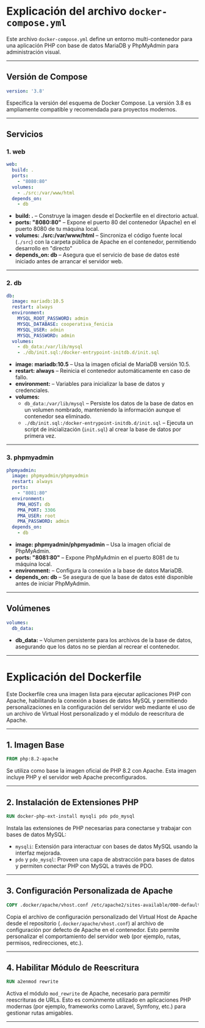 
# Explicación del archivo `docker-compose.yml`

Este archivo `docker-compose.yml` define un entorno multi-contenedor para una aplicación PHP con base de datos MariaDB y PhpMyAdmin para administración visual.

---

## Versión de Compose

```yaml
version: '3.8'
```
Especifica la versión del esquema de Docker Compose. La versión 3.8 es ampliamente compatible y recomendada para proyectos modernos.

---

## Servicios

### 1. **web**

```yaml
web:
  build: .
  ports:
    - "8080:80"
  volumes:
    - ./src:/var/www/html
  depends_on:
    - db
```
- **build: .** – Construye la imagen desde el Dockerfile en el directorio actual.
- **ports: "8080:80"** – Expone el puerto 80 del contenedor (Apache) en el puerto 8080 de tu máquina local.
- **volumes: ./src:/var/www/html** – Sincroniza el código fuente local (`./src`) con la carpeta pública de Apache en el contenedor, permitiendo desarrollo en "directo"
- **depends_on: db** – Asegura que el servicio de base de datos esté iniciado antes de arrancar el servidor web.

---

### 2. **db**

```yaml
db:
  image: mariadb:10.5
  restart: always
  environment:
    MYSQL_ROOT_PASSWORD: admin
    MYSQL_DATABASE: cooperativa_fenicia
    MYSQL_USER: admin
    MYSQL_PASSWORD: admin
  volumes:
    - db_data:/var/lib/mysql
    - ./db/init.sql:/docker-entrypoint-initdb.d/init.sql
```
- **image: mariadb:10.5** – Usa la imagen oficial de MariaDB versión 10.5.
- **restart: always** – Reinicia el contenedor automáticamente en caso de fallo.
- **environment:** – Variables para inicializar la base de datos y credenciales.
- **volumes:**
  - `db_data:/var/lib/mysql` – Persiste los datos de la base de datos en un volumen nombrado, manteniendo la información aunque el contenedor sea eliminado.
  - `./db/init.sql:/docker-entrypoint-initdb.d/init.sql` – Ejecuta un script de inicialización (`init.sql`) al crear la base de datos por primera vez.

---

### 3. **phpmyadmin**

```yaml
phpmyadmin:
  image: phpmyadmin/phpmyadmin
  restart: always
  ports:
    - "8081:80"
  environment:
    PMA_HOST: db
    PMA_PORT: 3306
    PMA_USER: root
    PMA_PASSWORD: admin
  depends_on:
    - db
```
- **image: phpmyadmin/phpmyadmin** – Usa la imagen oficial de PhpMyAdmin.
- **ports: "8081:80"** – Expone PhpMyAdmin en el puerto 8081 de tu máquina local.
- **environment:** – Configura la conexión a la base de datos MariaDB.
- **depends_on: db** – Se asegura de que la base de datos esté disponible antes de iniciar PhpMyAdmin.

---

## Volúmenes

```yaml
volumes:
  db_data:
```
- **db_data:** – Volumen persistente para los archivos de la base de datos, asegurando que los datos no se pierdan al recrear el contenedor.

---


# Explicación del Dockerfile

Este Dockerfile crea una imagen lista para ejecutar aplicaciones PHP con Apache, habilitando la conexión a bases de datos MySQL y permitiendo personalizaciones en la configuración del servidor web mediante el uso de un archivo de Virtual Host personalizado y el módulo de reescritura de Apache.

---

## 1. Imagen Base

```dockerfile
FROM php:8.2-apache
```
Se utiliza como base la imagen oficial de PHP 8.2 con Apache. Esta imagen incluye PHP y el servidor web Apache preconfigurados.

---

## 2. Instalación de Extensiones PHP

```dockerfile
RUN docker-php-ext-install mysqli pdo pdo_mysql
```
Instala las extensiones de PHP necesarias para conectarse y trabajar con bases de datos MySQL:
- `mysqli`: Extensión para interactuar con bases de datos MySQL usando la interfaz mejorada.
- `pdo` y `pdo_mysql`: Proveen una capa de abstracción para bases de datos y permiten conectar PHP con MySQL a través de PDO.

---

## 3. Configuración Personalizada de Apache

```dockerfile
COPY .docker/apache/vhost.conf /etc/apache2/sites-available/000-default.conf
```
Copia el archivo de configuración personalizado del Virtual Host de Apache desde el repositorio (`.docker/apache/vhost.conf`) al archivo de configuración por defecto de Apache en el contenedor. Esto permite personalizar el comportamiento del servidor web (por ejemplo, rutas, permisos, redirecciones, etc.).

---

## 4. Habilitar Módulo de Reescritura

```dockerfile
RUN a2enmod rewrite
```
Activa el módulo `mod_rewrite` de Apache, necesario para permitir reescrituras de URLs. Esto es comúnmente utilizado en aplicaciones PHP modernas (por ejemplo, frameworks como Laravel, Symfony, etc.) para gestionar rutas amigables.

---
